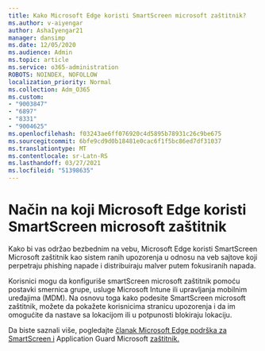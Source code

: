 ```yaml
---
title: Kako Microsoft Edge koristi SmartScreen microsoft zaštitnik?
ms.author: v-aiyengar
author: AshaIyengar21
manager: dansimp
ms.date: 12/05/2020
ms.audience: Admin
ms.topic: article
ms.service: o365-administration
ROBOTS: NOINDEX, NOFOLLOW
localization_priority: Normal
ms.collection: Adm_O365
ms.custom:
- "9003847"
- "6897"
- "8331"
- "9004625"
ms.openlocfilehash: f03243ae6ff076920c4d5895b78931c26c9be675
ms.sourcegitcommit: 6bfe9cd9d0b18481e0cac6f1f5bc86ed7df31037
ms.translationtype: MT
ms.contentlocale: sr-Latn-RS
ms.lasthandoff: 03/27/2021
ms.locfileid: "51398635"
---
```

# <a name="how-microsoft-edge-uses-microsoft-defender-smartscreen"></a>Način na koji Microsoft Edge koristi SmartScreen microsoft zaštitnik

Kako bi vas održao bezbednim na vebu, Microsoft Edge koristi SmartScreen Microsoft zaštitnik kao sistem ranih upozorenja u odnosu na veb sajtove koji perpetraju phishing napade i distribuiraju malver putem fokusiranih napada.

Korisnici mogu da konfiguriše smartScreen microsoft zaštitnik pomoću postavki smernica grupe, usluge Microsoft Intune ili upravljanja mobilnim uređajima (MDM). Na osnovu toga kako podesite SmartScreen microsoft zaštitnik, možete da pokažete korisnicima stranicu upozorenja i da im omogućite da nastave sa lokacijom ili u potpunosti blokiraju lokaciju.

Da biste saznali više, pogledajte [članak Microsoft Edge podrška za SmartScreen i](https://go.microsoft.com/fwlink/?linkid=2133081) Application Guard Microsoft [zaštitnik.](https://go.microsoft.com/fwlink/?linkid=2132839)